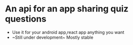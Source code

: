 # An api for an app sharing quiz questions 

- Use it for your android app,react app anything you want
- ~Still under development~ Mostly stable
